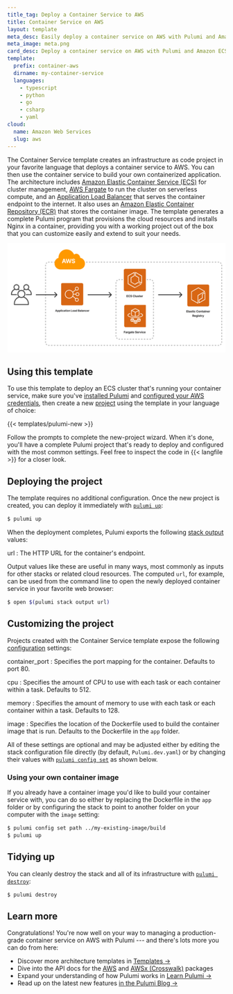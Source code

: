```yaml
---
title_tag: Deploy a Container Service to AWS
title: Container Service on AWS
layout: template
meta_desc: Easily deploy a container service on AWS with Pulumi and Amazon Elastic Container Service (ECS) using this template.
meta_image: meta.png
card_desc: Deploy a container service on AWS with Pulumi and Amazon ECS.
template:
  prefix: container-aws
  dirname: my-container-service
  languages:
    - typescript
    - python
    - go
    - csharp
    - yaml
cloud:
  name: Amazon Web Services
  slug: aws
---
```


The Container Service template creates an infrastructure as code project in your favorite language that deploys a container service to AWS. You can then use the container service to build your own containerized application. The architecture includes [Amazon Elastic Container Service (ECS)](/registry/packages/aws/api-docs/ecs/cluster) for cluster management, [AWS Fargate](/registry/packages/awsx/api-docs/ecs/fargateservice/) to run the cluster on serverless compute, and an [Application Load Balancer](/registry/packages/awsx/api-docs/lb/) that serves the container endpoint to the internet. It also uses an [Amazon Elastic Container Repository (ECR)](/registry/packages/awsx/api-docs/ecr/repository) that stores the container image. The template generates a complete Pulumi program that provisions the cloud resources and installs Nginx in a container, providing you with a working project out of the box that you can customize easily and extend to suit your needs.

![An architecture diagram of the Pulumi AWS Container Service template](./architecture.png)

## Using this template

To use this template to deploy an ECS cluster that's running your container service, make sure you've [installed Pulumi](/docs/install/) and [configured your AWS credentials](/registry/packages/aws/installation-configuration#credentials), then create a new [project](/docs/concepts/project/) using the template in your language of choice:

{{< templates/pulumi-new >}}

Follow the prompts to complete the new-project wizard. When it's done, you'll have a complete Pulumi project that's ready to deploy and configured with the most common settings. Feel free to inspect the code in {{< langfile >}} for a closer look.

## Deploying the project

The template requires no additional configuration. Once the new project is created, you can deploy it immediately with [`pulumi up`](/docs/reference/cli/pulumi_up):

```bash
$ pulumi up
```

When the deployment completes, Pulumi exports the following [stack output](/docs/concepts/stack#outputs) values:

url
: The HTTP URL for the container's endpoint.

Output values like these are useful in many ways, most commonly as inputs for other stacks or related cloud resources. The computed `url`, for example, can be used from the command line to open the newly deployed container service in your favorite web browser:

```bash
$ open $(pulumi stack output url)
```

## Customizing the project

Projects created with the Container Service template expose the following [configuration](/docs/concepts/config/) settings:

container_port
: Specifies the port mapping for the container. Defaults to port 80.

cpu
: Specifies the amount of CPU to use with each task or each container within a task. Defaults to 512.

memory
: Specifies the amount of memory to use with each task or each container within a task. Defaults to 128.

image
: Specifies the location of the Dockerfile used to build the container image that is run. Defaults to the Dockerfile in the `app` folder.

All of these settings are optional and may be adjusted either by editing the stack configuration file directly (by default, `Pulumi.dev.yaml`) or by changing their values with [`pulumi config set`](/docs/reference/cli/pulumi_config_set) as shown below.

### Using your own container image

If you already have a container image you'd like to build your container service with, you can do so either by replacing the Dockerfile in the `app` folder or by configuring the stack to point to another folder on your computer with the `image` setting:

```bash
$ pulumi config set path ../my-existing-image/build
$ pulumi up
```

## Tidying up

You can cleanly destroy the stack and all of its infrastructure with [`pulumi destroy`](/docs/reference/cli/pulumi_destroy):

```bash
$ pulumi destroy
```

## Learn more

Congratulations! You're now well on your way to managing a production-grade container service on AWS with Pulumi --- and there's lots more you can do from here:

* Discover more architecture templates in [Templates &rarr;](/templates)
* Dive into the API docs for the [AWS](/registry/packages/aws/) and [AWSx (Crosswalk)](/registry/packages/awsx) packages
* Expand your understanding of how Pulumi works in [Learn Pulumi &rarr;](/learn)
* Read up on the latest new features [in the Pulumi Blog &rarr;](/blog/tag/containers)
